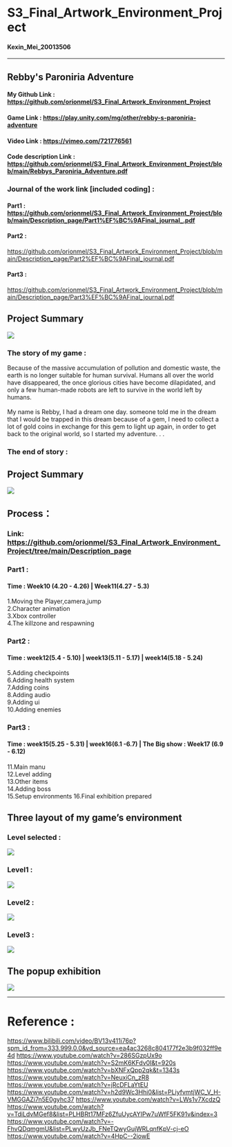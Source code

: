 # S3_Final_Artwork_Environment_Project
#### Kexin_Mei_20013506
----------------------

## Rebby's Paroniria Adventure
#### My Github Link : https://github.com/orionmel/S3_Final_Artwork_Environment_Project
#### Game Link : https://play.unity.com/mg/other/rebby-s-paroniria-adventure
#### Video Link : https://vimeo.com/721776561
#### Code description Link : https://github.com/orionmel/S3_Final_Artwork_Environment_Project/blob/main/Rebbys_Paroniria_Adventure.pdf

### Journal of the work link [included coding] :
#### Part1 : https://github.com/orionmel/S3_Final_Artwork_Environment_Project/blob/main/Description_page/Part1%EF%BC%9AFinal_journal_.pdf
#### Part2 : 
https://github.com/orionmel/S3_Final_Artwork_Environment_Project/blob/main/Description_page/Part2%EF%BC%9AFinal_journal.pdf
#### Part3 : 
https://github.com/orionmel/S3_Final_Artwork_Environment_Project/blob/main/Description_page/Part3%EF%BC%9AFinal_journal.pdf


## Project Summary
![](https://github.com/orionmel/S3_Final_Artwork_Environment_Project/blob/main/img/page.png)

### The story of my game :
Because of the massive accumulation of pollution and domestic waste, the earth is no longer suitable for human survival. Humans all over the world have disappeared, the once glorious cities have become dilapidated, and only a few human-made robots are left to survive in the world left by humans.<br>
<br>
My name is Rebby, I had a dream one day. someone told me in the dream that I would be trapped in this dream because of a gem, I need to collect a lot of gold coins in exchange for this gem to light up again, in order to get back to the original world, so I started my adventure. . .

### The end of story :

## Project Summary
![](https://github.com/orionmel/S3_Final_Artwork_Environment_Project/blob/main/img/the%20end%20of%20game.png)

## Process：
###  Link: https://github.com/orionmel/S3_Final_Artwork_Environment_Project/tree/main/Description_page
### Part1 : 
#### Time : Week10 (4.20 - 4.26) | Week11(4.27 - 5.3)
1.Moving the Player,camera,jump <br>
2.Character animation <br>
3.Xbox controller <br>
4.The killzone and respawning <br>

### Part2 : 
#### Time : week12(5.4 - 5.10) | week13(5.11 - 5.17) | week14(5.18 - 5.24)
5.Adding checkpoints <br> 
6.Adding health system <br>
7.Adding coins <br>
8.Adding audio <br>
9.Adding ui <br>
10.Adding enemies <br>

### Part3 : 
#### Time : week15(5.25 - 5.31) | week16(6.1 -6.7) | The Big show : Week17 (6.9 - 6.12)
11.Main manu <br> 
12.Level adding <br> 
13.Other items <br> 
14.Adding boss <br> 
15.Setup environments 16.Final exhibition prepared <br> 

## Three layout of my game’s environment
### Level selected : 
![](https://github.com/orionmel/S3_Final_Artwork_Environment_Project/blob/main/img/Level_select.png)

### Level1 : 
![](https://github.com/orionmel/S3_Final_Artwork_Environment_Project/blob/main/img/Level1.png)

### Level2 : 
![](https://github.com/orionmel/S3_Final_Artwork_Environment_Project/blob/main/img/Level2.png)

### Level3 : 
![](https://github.com/orionmel/S3_Final_Artwork_Environment_Project/blob/main/img/Level3.png)


## The popup exhibition
![](https://github.com/orionmel/S3_Final_Artwork_Environment_Project/blob/main/img/exhibition_page.png)

----------------------
# Reference :
https://www.bilibili.com/video/BV13v411i76p?spm_id_from=333.999.0.0&vd_source=ea4ac3268c804177f2e3b9f032ff9e4d
https://www.youtube.com/watch?v=286SGzpUx9o 
https://www.youtube.com/watch?v=S2mK6KFdv0I&t=920s 
https://www.youtube.com/watch?v=bXNFxQpp2qk&t=1343s 
https://www.youtube.com/watch?v=NeuxiCn_zR8 
https://www.youtube.com/watch?v=jRcDFLaYtEU 
https://www.youtube.com/watch?v=h2d9Wc3Hhi0&list=PLiyfvmtjWC_V_H-VMGGAZi7n5E0gyhc37 
https://www.youtube.com/watch?v=LWs1v7XcdzQ
https://www.youtube.com/watch?v=TdiLdvMGef8&list=PLHBRt17MFz6ZfuUycAYIPw7uWfF5FK91v&index=3
https://www.youtube.com/watch?v=-FhvQDqmgmU&list=PLwyUzJb_FNeTQwyGujWRLqnfKpV-cj-eO 
https://www.youtube.com/watch?v=4HpC--2iowE
